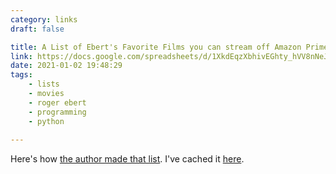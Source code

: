 ```yaml
---
category: links
draft: false

title: A List of Ebert's Favorite Films you can stream off Amazon Prime.
link: https://docs.google.com/spreadsheets/d/1XkdEqzXbhivEGhty_hVV8nNeJBhd4HKKSCSIM97MbjA/edit?usp=sharing
date: 2021-01-02 19:48:29
tags:
    - lists
    - movies
    - roger ebert
    - programming
    - python
    
---
```


Here's how [the author made that list](https://www.linisnil.com/articles/scraping-roger-ebert-reviews-and-amazon/). I've cached it [here](/misc/e/ebert-amazon-list.html).
